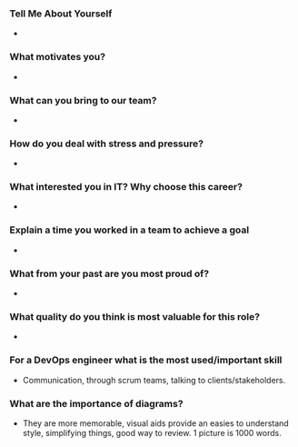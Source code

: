 ### Tell Me About Yourself

- 

### What motivates you?

- 

### What can you bring to our team?

- 

### How do you deal with stress and pressure?

- 

### What interested you in IT? Why choose this career?

- 

### Explain a time you worked in a team to achieve a goal

- 

### What from your past are you most proud of?

- 

### What quality do you think is most valuable for this role?

- 

### For a DevOps engineer what is the most used/important skill

- Communication, through scrum teams, talking to clients/stakeholders. 

### What are the importance of diagrams?

- They are more memorable, visual aids provide an easies to understand style, simplifying things, good way to review. 1 picture is 1000 words.
